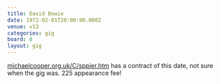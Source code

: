 ```yaml
---
title: David Bowie
date: 1972-02-01T20:00:00.000Z
venue: v13
categories: gig
board: 8
layout: gig
---
```

<a href="http://michaelcooper.org.uk/C/sppier.htm">michaelcooper.org.uk/C/sppier.htm</a> has a contract of this date, not sure when the gig was. 225 appearance fee!